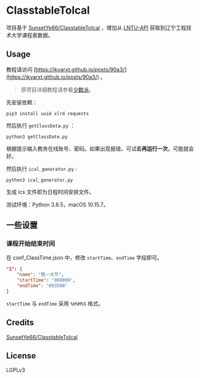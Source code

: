 # ClasstableToIcal
项目基于 [SunsetYe66/ClasstableToIcal](https://github.com/SunsetYe66/ClasstableToIcal) ，增加从 [LNTU-API](https://github.com/LiaoGuoYin/LNTU-API) 获取到辽宁工程技术大学课程表数据。

## Usage

教程请访问 [https://ikvarxt.github.io/posts/90a3/](https://ikvarxt.github.io/posts/90a3/) 。 

> 原项目详细教程请参看[少数派](https://sspai.com/post/59694)。

先安装依赖：

```shell
pip3 install uuid xlrd requests
```

然后执行 `getClassData.py` ：
```shell
python3 getClassDate.py
```

根据提示输入教务在线账号、密码。如果出现报错，可试着**再运行一次**，可能就会好。

然后执行 `ical_generator.py` :
```shell
python3 ical_generator.py
```
生成 ics 文件即为日程时间安排文件。

测试环境：Python 3.8.5，macOS 10.15.7。

## 一些设置

### 课程开始结束时间

在 conf_ClassTime.json 中，修改 `startTime`、`endTime` 字段即可。

```json
"1": {
    "name": "第一大节", 
    "startTime": "080000",
    "endTime": "093500"
}
```

`startTime` 与 `endTime` 采用 `%H%M%S` 格式。

## Credits

[SunsetYe66/ClasstableToIcal](https://github.com/SunsetYe66/ClasstableToIcal) 

## License
 
LGPLv3
